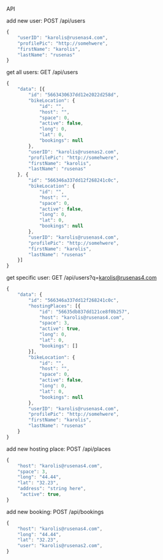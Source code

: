API


add new user: POST /api/users
```javascript
{
    "userID": "karolis@rusenas4.com",
    "profilePic": "http://somehwere",
    "firstName": "karolis",
    "lastName": "rusenas"
}
```

get all users: GET /api/users
```javascript
{
	"data": [{
		"id": "5663430637dd12e2022d258d",
		"bikeLocation": {
			"id": "",
			"host": "",
			"space": 0,
			"active": false,
			"long": 0,
			"lat": 0,
			"bookings": null
		},
		"userID": "karolis@rusenas2.com",
		"profilePic": "http://somehwere",
		"firstName": "karolis",
		"lastName": "rusenas"
	}, {
		"id": "566346a337dd12f268241c0c",
		"bikeLocation": {
			"id": "",
			"host": "",
			"space": 0,
			"active": false,
			"long": 0,
			"lat": 0,
			"bookings": null
		},
		"userID": "karolis@rusenas4.com",
		"profilePic": "http://somehwere",
		"firstName": "karolis",
		"lastName": "rusenas"
	}]
}
```


get specific user: GET /api/users?q=karolis@rusenas4.com
```javascript
{
	"data": {
		"id": "566346a337dd12f268241c0c",
		"hostingPlaces": [{
			"id": "56635db837dd121ce8f0b257",
			"host": "karolis@rusenas4.com",
			"space": 3,
			"active": true,
			"long": 0,
			"lat": 0,
			"bookings": []
		}],
		"bikeLocation": {
			"id": "",
			"host": "",
			"space": 0,
			"active": false,
			"long": 0,
			"lat": 0,
			"bookings": null
		},
		"userID": "karolis@rusenas4.com",
		"profilePic": "http://somehwere",
		"firstName": "karolis",
		"lastName": "rusenas"
	}
}
```


add new hosting place: POST /api/places
```javascript
{
    "host": "karolis@rusenas4.com",
    "space": 3,
    "long": "44.44",
    "lat": "32.23",
    "address": "string here",
     "active": true,
}
```

add new booking: POST /api/bookings

```javascript
{
    "host": "karolis@rusenas4.com",
    "long": "44.44",
    "lat": "32.23",
    "user": "karolis@rusenas2.com",
}
```